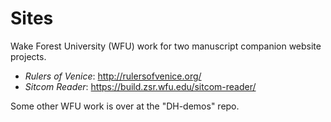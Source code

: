 # Sites

Wake Forest University (WFU) work for two manuscript companion website projects.

- <i>Rulers of Venice</i>: http://rulersofvenice.org/ 
- <i>Sitcom Reader</i>: https://build.zsr.wfu.edu/sitcom-reader/

Some other WFU work is over at the "DH-demos" repo.
